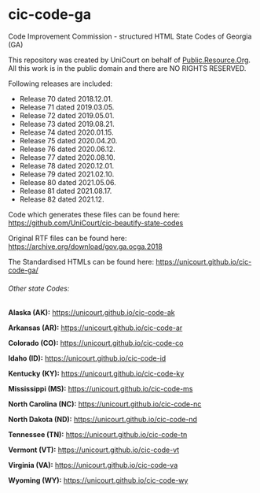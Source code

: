 # cic-code-ga
Code Improvement Commission - structured HTML State Codes of Georgia (GA)

This repository was created by UniCourt on behalf of [Public.Resource.Org](https://public.resource.org/). All this work is in the public domain and there are NO RIGHTS RESERVED.

Following releases are included:

* Release 70 dated 2018.12.01.
* Release 71 dated 2019.03.05.
* Release 72 dated 2019.05.01.
* Release 73 dated 2019.08.21.
* Release 74 dated 2020.01.15.
* Release 75 dated 2020.04.20.
* Release 76 dated 2020.06.12.
* Release 77 dated 2020.08.10.
* Release 78 dated 2020.12.01.
* Release 79 dated 2021.02.10.
* Release 80 dated 2021.05.06.
* Release 81 dated 2021.08.17.
* Release 82 dated 2021.12.

Code which generates these files can be found here: https://github.com/UniCourt/cic-beautify-state-codes

Original RTF files can be found here: https://archive.org/download/gov.ga.ocga.2018

The Standardised HTMLs can be found here: https://unicourt.github.io/cic-code-ga/ 

###### Other state Codes:

 **Alaska (AK):** https://unicourt.github.io/cic-code-ak

 **Arkansas (AR):** https://unicourt.github.io/cic-code-ar

 **Colorado (CO):** https://unicourt.github.io/cic-code-co

 **Idaho (ID):** https://unicourt.github.io/cic-code-id
 
 **Kentucky (KY):** https://unicourt.github.io/cic-code-ky
 
 **Mississippi (MS):** https://unicourt.github.io/cic-code-ms
 
 **North Carolina (NC):** https://unicourt.github.io/cic-code-nc

 **North Dakota (ND):** https://unicourt.github.io/cic-code-nd
 
 **Tennessee (TN):** https://unicourt.github.io/cic-code-tn
 
 **Vermont (VT):** https://unicourt.github.io/cic-code-vt  

 **Virginia (VA):** https://unicourt.github.io/cic-code-va

 **Wyoming (WY):** https://unicourt.github.io/cic-code-wy

